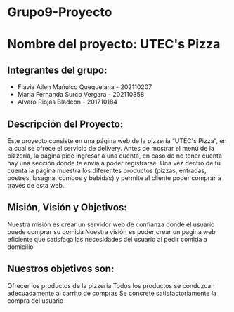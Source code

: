 # Grupo9-Proyecto

# Nombre del proyecto: UTEC's Pizza

## Integrantes del grupo:
- Flavia Ailen Mañuico Quequejana - 202110207
- Maria Fernanda Surco Vergara - 202110358
- Alvaro Riojas Bladeon - 201710184


## Descripción del Proyecto:
Este proyecto consiste en una página web de la pizzería “UTEC's Pizza”, en la cual se ofrece el servicio de delivery. Antes de mostrar el menú de la pizzería, la página pide ingresar a una cuenta, en caso de no tener cuenta hay una sección donde te envía a poder registrarse. Una vez dentro de tu cuenta la página muestra los diferentes productos (pizzas, entradas, postres, lasagna, combos y bebidas) y permite al cliente poder comprar a través de esta web.

## Misión, Visión y Objetivos:
Nuestra misión es crear un servidor web de confianza donde el usuario puede comprar su comida Nuestra visión es poder crear un pagina web eficiente que satisfaga las necesidades del usuario al pedir comida a domicilio

## Nuestros objetivos son:

Ofrecer los productos de la pizzeria
Todos los productos se conduzcan adecuadamente al carrito de compras
Se concrete satisfactoriamente la compra del usuario

